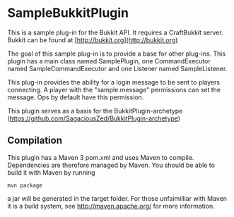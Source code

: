 SampleBukkitPlugin
======

This is a sample plug-in for the Bukkit API. It requires a CraftBukkit server.
Bukkit can be found at [http://bukkit.org](http://bukkit.org) 

The goal of this sample plug-in is to provide a base for other plug-ins. This
plugin has a main class named SamplePlugin, one CommandExecutor named
SampleCommandExecutor and one Listener named SampleListener.

This plug-in provides the ability for a login message to be sent to players
connecting. A player with the "sample.message" permissions can set the message.
Ops by default have this permission.

This plugin serves as a basis for the BukkitPlugin-archetype (https://github.com/SagaciousZed/BukkitPlugin-archetype)

Compilation
-----------

This plugin has a Maven 3 pom.xml and uses Maven to compile. Dependencies are 
therefore managed by Maven. You should be able to build it with Maven by running

    mvn package

a jar will be generated in the target folder. For those unfaimilliar with Maven
it is a build system, see http://maven.apache.org/ for more information.
